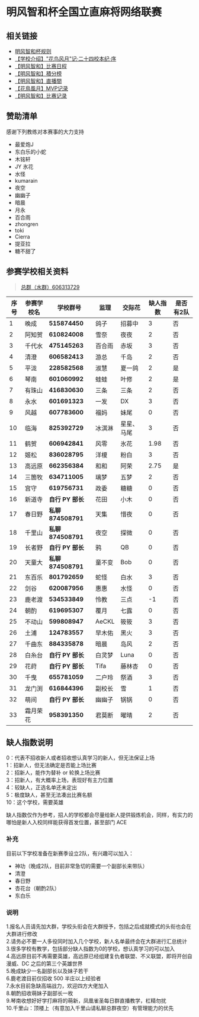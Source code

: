 # 明风智和杯全国立直麻将网络联赛
## 相关链接
* [明风智和杯规则](hnfy.md)  
* [【学校介绍】"花鸟风月"记·二十四校本纪·序](bj.md)  
* [【明风智和】比赛日程](day.md)  
* [【明风智和】積分榜](pt.md)  
* [【明风智和】直播間](https://live.bilibili.com/8170380)    
* [【花鳥風月】MVP记录](mvp.md)  
* [【明风智和】比赛记录](https://mahjong.pub/?cid=47)

## 赞助清单
感谢下列教练对本赛事的大力支持

* 最爱炮J
* 东白乐的小蛇
* 木铭轩 
* JY 氷花 
* 水怪 
* kumarain 
* 夜空 
* 幽幽子 
* 暗晨 
* 月永 
* 百合雨  
* zhongren 
* toki 
* Cierra 
* 提亚拉 
* 糖不甜了

## 参赛学校相关资料

> [总群（水群）606313729](https://jq.qq.com/?_wv=1027&k=5AtCCIw)

| 序号 | 参赛学校名 | 学校群号          | 监理   | 交际花     | 缺人指数 | 是否有2队 |
| ---- | ---------- | ----------------- | ------ | ---------- | -------- | --------- |
| 1    | 晚成       | **515874450**     | 鸽子   | 招募中     | 3        | 否        |
| 2    | 阿知贺     | **610824008**     | 雪奈   | 夜夜       | 2        | 否        |
| 3    | 千代水     | **475145263**     | 百合雨 | 赤坂       | 3        | 否        |
| 4    | 清澄       | **606582413**     | 游总   | 千岛       | 2        | 否        |
| 5    | 平泷       | **228582568**     | 淑慧   | 夏一鸽     | 2        | 是        |
| 6    | 琴南       | **601060992**     | 蛙蛙   | 叶修       | 2        | 是        |
| 7    | 有珠山     | **416830630**     | 三条   | 三条       | 2        | 否        |
| 8    | 永水       | **601691323**     | 一发   | DX         | 3        | 否        |
| 9    | 风越       | **607783600**     | 福妈   | 妹尾       | 0        | 否        |
| 10   | 临海       | **825392729**     | 冰淇淋 | 星星、马尾 | 3        | 否        |
| 11   | 鹤贺       | **606942841**     | 风零   | 氷花       | 1.98     | 否        |
| 12   | 姬松       | **836028795**     | 洋榎   | 粉白       | 3        | 否        |
| 13   | 高远原     | **662356384**     | 和和   | 阿荣       | 2.75     | 是        |
| 14   | 三箇牧     | **634711005**     | 璃梦   | 五梦       | 2        | 否        |
| 15   | 宫守       | **619756731**     | 政委   | 糖糖       | 0        | 否        |
| 16   | 新道寺     | **自行 PY 部长**  | 花田   | 小木       | 0        | 否        |
| 17   | 春日野     | **私聊874508791** | 天集   | 惜夜       | 0        | 否        |
| 18   | 千里山     | **私聊874508791** | 夜空   | 探微       | 0        | 否        |
| 19   | 长者野     | **自行 PY 部长**  | 鸦     | QB         | 0        | 否        |
| 20   | 天童大     | **私聊874508791** | 童不变 | Bob        | 0        | 否        |
| 21   | 东百乐     | **801792659**     | 蛇怪   | 白水       | 3        | 否        |
| 22   | 剑谷       | **620087956**     | 惠惠   | 水怪       | 0        | 否        |
| 23   | 鹿老渡     | **534533849**     | 怜教   | 三点       | -1       | 否        |
| 24   | 朝酌       | **619695307**     | 覆月   | 七露       | 0        | 否        |
| 25   | 不动山     | **599808947**     | AeCKL  | 筱筱       | 3        | 否        |
| 26   | 土浦       | **124783557**     | 早木佑 | 黑火       | 3        | 否        |
| 27   | 千曲东     | **884335878**     | 暗晨   | 岛风       | 2        | 否        |
| 28   | 白糸台     | **自行 PY 部长**  | 白灵梦 | Luna       | 0        | 否        |
| 29   | 花莳       | **自行 PY 部长**  | Tifa   | 藤林杏     | 0        | 否        |
| 30   | 千曳       | **655781059**     | 二户玲 | 祭酒       | 3        | 否        |
| 31   | 龙门渕     | **616844396**     | 副校长 | 雪         | 1        | 否        |
| 32   | 萌间       | **自行 PY 部长**  | 幽幽子 | 锅锅       | 0        | 否        |
| 33   | 霜月荣花   | **958391350**     | 君莫断 | 曜晴       | 2        | 否        |


## 缺人指数说明

0：代表不招收新人或者招收想认真学习的新人，但无法保证上场  
1：招新人，但无法确定是否能上场比赛  
2：招新人，能作为替补 or 轮换上场比赛  
3：招新人，有大概率上场，表现好有主力位置  
4：较缺人，正选名单还未定出  
5：极度缺人，甚至无法凑出比赛名额  
10：这个学校，需要英雄

缺人指数仅作为参考，招人的学校都会尽量给新人提供锻炼机会，同样，有实力的哪怕是新人入校同样能获得首发位置，甚至部门 ACE

### 补充 
目前以下学校准备在新赛季设立2队，有兴趣可以加入：

* 神功（晚成2队，目前非常急切的需要一个副部长来带队）
* 清澄
* 春日野
* 杏花台（朝酌2队）
* 东白乐

### 说明

1.报名人员请先加大群，学校头衔会在大群授予，包括之后成就模式的头衔也会在大群进行修改  
2.请务必不要一人多役同时加入几个学校，新人名单最终会在大群进行汇总统计  
3.很多学校有教学，包括部分缺人指数为0的学校，想认真学习的可以加入  
4.高远原目前不再需要英雄，高远原已经组建复仇者联盟、不义联盟，即将开创自漫威、DC 之后的第三个英雄世界  
5.晚成缺少一名副部长以及妹子若干  
6.鹿老渡目前仅招收 500 半庄以上经验者  
7.永水目前急缺高端战力，欢迎四方大佬加入  
8.朝酌招收萌妹子副部长一枚  
9.琴南收想好好学打麻将的萌新，凤凰雀圣每日群直播教学，杠精勿扰  
10.千里山：顶楼上（有意加入千里山请私聊总群夜空）有管理能力的优先
